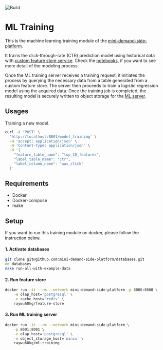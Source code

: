 ![Build](https://github.com/mini-demand-side-platform/ml-training/workflows/build/badge.svg)
# ML Training
This is the machine learning training module of the [mini-demand-side-platform](https://github.com/mini-demand-side-platform/mini-demand-side-platform).

It trains the  click-through-rate (CTR) prediction model using historical data with [custom feature store service](https://github.com/mini-demand-side-platform/feature-store). Check the [notebooks](https://github.com/mini-demand-side-platform/research), if you want to see more detail of the modeling process.

Once the ML training server receives a training request, it initiates the process by querying the necessary data from a table generated from a custom feature store. The server then proceeds to train a logistic regression model using the acquired data. Once the training job is completed, the resulting model is securely written to object storage for the [ML server](https://github.com/mini-demand-side-platform/ml-serving).

## Usages
Training a new model.
```bash
curl -X 'POST' \
  'http://localhost:8001/model_training' \
  -H 'accept: application/json' \
  -H 'Content-Type: application/json' \
  -d '{
    "feature_table_name": "top_10_features",
    "label_table_name": "ctr",
    "label_column_name": "was_click"
  }'
```
## Requirements
- Docker 
- Docker-compose 
- make
## Setup
If you want to run this training module on docker, please follow the instruction below.
#### 1. Activate databases 
```bash
git clone git@github.com:mini-demand-side-platform/databases.git
cd databases 
make run-all-with-example-data
```
#### 2. Run feature store
```bash
docker run -it --rm --network mini-demand-side-platform -p 8000:8000 \
	-e olap_host='postgresql' \
	-e cache_host='redis' \
	raywu60kg/feature-store
```

#### 3. Run ML training server 
```bash
docker run -it --rm --network mini-demand-side-platform \
    -p 8001:8001 \
	-e olap_host='postgresql' \
    -e object_storage_host='minio' \
	raywu60kg/ml-training
```